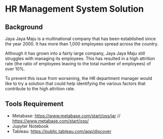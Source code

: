 # HR Management System Solution
## Background
Jaya Jaya Maju is a multinational company that has been established since the year 2000. It has more than 1,000 employees spread across the country.

Although it has grown into a fairly large company, Jaya Jaya Maju still struggles with managing its employees. This has resulted in a high attrition rate (the ratio of employees leaving to the total number of employees) of over 10%.

To prevent this issue from worsening, the HR department manager would like to try a solution that could help identifying the various factors that contribute to the high attrition rate.

## Tools Requirement
- Metabase: https://www.metabase.com/start/oss/jar // https://www.metabase.com/start/oss/
- Jupyter Notebook
- Tableau: https://public.tableau.com/app/discover
